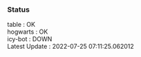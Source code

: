 ### Status


table : OK  
hogwarts : OK  
icy-bot : DOWN  
Latest Update : 2022-07-25 07:11:25.062012
